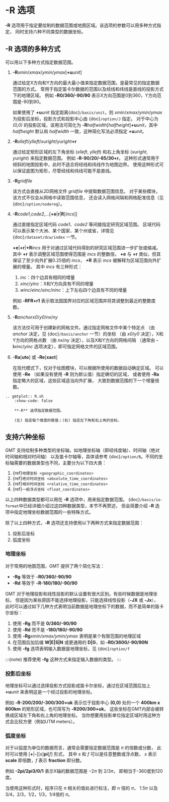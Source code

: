 # -R 选项

**-R** 选项用于指定要绘制的数据范围或地图区域。该选项的参数可以用多种方式指定，
同时支持六种不同类型的数据坐标。

## -R 选项的多种方式

可以用以下多种方式指定数据范围。

1. **-R***xmin*/*xmax*/*ymin*/*ymax*[**+u**_unit_]

   通过给定X方向和Y方向的最大最小值来指定数据范围，是最常见的指定数据范围的方式。
   常用于指定笛卡尔数据的范围以及经线和纬线是直线的投影方式下的地理区域。
   例如 **-R0/360/-90/90** 表示X方向范围是0到360，Y方向范围是-90到90。

   如果使用了 **+u**_unit_ 指定距离{doc}`/basis/unit`，则 *xmin*/*xmax*/*ymin*/*ymax*
   为投影后坐标，投影方式和投影中心由 {doc}`/option/J` 指定。
   对于中心为 *(0,0)* 的投影区域，该用法可简化为 
   **-R**_halfwidth_[*halfheight*]**+u**_unit_，其中 *halfheight* 默认和 
   _halfwidth_ 一致，这种简化写法必须指定 **+u**_unit_。

2. **-R**_xlleft_/*ylleft*/*xuright*/_yuright_**+r**

   通过给定矩形区域的左下角坐标 (*xlleft*, *ylleft*) 和右上角坐标 (*xuright*, *yuright*)
   来指定数据范围。
   例如 **-R-90/20/-65/30+r**。
   这种形式通常用于倾斜的地图投影中，此时不适合将经线和纬线作为地图边界。
   使用这种形式可以保证底图为矩形，尽管经线和纬线可能不是直线。

3. **-R**_gridfile_

   该方式会直接从2D网格文件 *gridfile* 中提取数据范围信息。
   对于某些模块，该方式不仅会从网格中读取范围信息，
   还会读入网格间隔和网格配准信息（见 {doc}`/option/nodereg`）。

4. **-R**_code1_,*code2*,*…*\[**+e**|**r**|**R**\[*incs*\]\]

   通过直接指定区域代码 *code1*、*code2* 等间接指定研究区域范围。
   区域代码可以表示某个大洲、某个国家、某个州或省，详情见 {doc}`/dataset/dcw/index` 一节。

   **+e**|**+r**|**+R**_incs_ 用于对通过区域代码得到的研究区域范围进一步扩张或缩减。
   其中 **+r** 表示调整区域范围使得范围是 *incs* 的整数倍，
   **+e** 与 **+r** 类似，但其保证了至少向外扩展0.25倍的 *incs*，
   **+R** 表示 *incs* 被解释为区域范围向外扩展的增量。
   其中 *incs* 有三种形式：

   1. *inc*：四个边具有相同的增量
   2. *xinc*/*yinc*：X和Y方向具有不同的增量
   3. *winc*/*einc*/*sinc*/*ninc*：上下左右四个边具有不同的增量

   例如 **-RFR+r1** 表示取法国国界对应的区域范围并将其调整到最近的整数度数。

5. **-R**_anchor_*x0*/*y0*/*nx*/*ny*

   该方法仅可用于创建新的网格文件。通过指定网格文件中某个特定点
   （由 *anchor* 决定，见 {doc}`/basis/anchor` 一节）的坐标
   （由 *x0*/*y0* 决定），X和Y方向的网格点数
   （由 *nx*/*ny* 决定），以及X和Y方向的网格间隔
   （通常由 **-I***xinc*/*yinc* 选项决定），即可指定网格文件的区域范围。

6. **-Ra**[**uto**] 或 **-Re**[**xact**]

   在现代模式下，仅对于绘图模块，可以根据所使用的数据自动确定区域。
   可以使用 **-Re** （如果没有使用 **-R** 则为默认值）指定确切的区域，
   或者使用 **-Ra** 指定略大的区域，这些区域适当向外扩展，
   大致到数据范围的下一个增量倍数。


```{eval-rst}
.. gmtplot:: R.sh
    :show-code: false

    **-R** 选项指定数据范围。

    (左) 指定每个维度的极值；(右) 指定左下角和右上角的坐标。
```

## 支持六种坐标

GMT 支持绘制多种类型的坐标轴，如地理坐标轴（即经纬度轴）、时间轴（绝对时间轴和相对时间轴）
以及笛卡尔轴等，具体请参考 {doc}`/option/B`。不同的坐标轴需要的数据类型也不同，主要分为以下四大类：

1. {ref}`地理坐标 <geographic_coordinates>`
2. {ref}`绝对时间坐标 <absolute_time_coordinates>`
3. {ref}`相对时间坐标 <relative_time_coordinates>`
4. {ref}`一般浮点坐标 <float_coordinates>`

以上四种数据类型都可以用在 **-R** 选项中，用来指定数据范围。
{doc}`/basis/io-format`中已经详细介绍过这四种数据类型，本节不再赘述，
但会简要介绍 **-R** 选项中指定地理坐标数据范围的一些特殊方式。

除了以上四种方式，**-R** 选项还支持使用以下两种方式来指定数据范围：

1. 投影后坐标
2. 弧度坐标

### 地理坐标

对于常用的地图范围，GMT 提供了两个简化写法：

- **-Rg** 等效于 **-R0/360/-90/90**
- **-Rd** 等效于 **-R-180/180/-90/90**

GMT 对于地理投影和线性投影的默认设置有很大区别。有些时候数据是地理坐标，
但是因为某些原因不能选择地理投影，只能选择线性投影（**-JX** 或 **-Jx**），
此时可以通过如下几种方式表明当前数据是地理坐标下的数据，而不是简单的笛卡尔坐标：

1. 使用 **-Rg** 而不是 **0/360/-90/90**
2. 使用 **-Rd** 而不是 **-180/180/-90/90**
3. 使用 **-Rg***xmin/xmax/ymin/ymax* 表明是某个有限范围的地理区域
4. 在范围后加后缀 **W|E|S|N** 或更通用的 **D|G**，如 **-R0/360G/-90/90N**
5. 使用 **-fg** 选项表明输入数据是地理坐标，见 {doc}`/option/f`

:::{note}
推荐使用 **-fg** 这种方式来指定输入数据的类型。
:::

### 投影后坐标

地理坐标可以通过选择投影方式投影成笛卡尔坐标，通过在区域范围后加上 **+u***unit*
来表明这是一个经过投影的地理坐标。

例如 **-R-200/200/-300/300+uk** 表示位于投影中心 **(0,0)** 处的一个 **400km x 600km**
的矩形区域，也可简写为 **-R200/300+uk**。
这些坐标在GMT内部会被转换成区域左下角和右上角的地理坐标。
当你想要用投影单位指定区域时用这种方式会比较方便（例如UTM meters）。

### 弧度坐标

对于以弧度为单位的数据而言，通常会需要指定数据范围是 $\pi$ 的倍数或分数，
此时可以使用 \[**+**|**-**\]\[*s*\]**pi**\[*f*\] 形式，
其中 *s* 和 *f* 可以是任意整数或浮点数，
*s* 表示 **scale** 即倍数，*f* 表示 **fraction** 即分数。

例如 **-2pi/2pi3/0/1** 表示X轴的数据范围是 $-2\pi$ 到 $2/3\pi$，
即相当于-360度到120度。

当使用这种形式时，程序只在 $\pi$ 相关的值处进行标注，即 n 倍的 $\pi$，
$1.5\pi$ 以及 3/4，2/3，1/2，1/3，1/4倍的 $\pi$。
